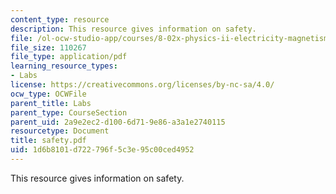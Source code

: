 ```yaml
---
content_type: resource
description: This resource gives information on safety.
file: /ol-ocw-studio-app/courses/8-02x-physics-ii-electricity-magnetism-with-an-experimental-focus-spring-2005/1d6b8101d722796f5c3e95c00ced4952_safety.pdf
file_size: 110267
file_type: application/pdf
learning_resource_types:
- Labs
license: https://creativecommons.org/licenses/by-nc-sa/4.0/
ocw_type: OCWFile
parent_title: Labs
parent_type: CourseSection
parent_uid: 2a9e2ec2-d100-6d71-9e86-a3a1e2740115
resourcetype: Document
title: safety.pdf
uid: 1d6b8101-d722-796f-5c3e-95c00ced4952
---
```

This resource gives information on safety.